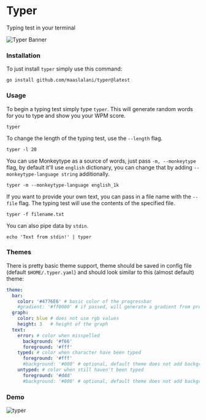 # Typer

Typing test in your terminal

![Typer Banner](../assets/banner.png)

### Installation

To just install `typer` simply use this command:
```
go install github.com/maaslalani/typer@latest
```

### Usage
To begin a typing test simply type `typer`. This will generate random words for you to type and show you your WPM score.
```
typer
```

To change the length of the typing test, use the `--length` flag.
```
typer -l 20
```

You can use Monkeytype as a source of words, just pass `-m, --monkeytype` flag,
by default it'll use `english` dictionary, you can change that by adding `--monkeytype-language string` additionally.
```
typer -m --monkeytype-language english_1k
```

If you want to provide your own text, you can pass in a file name with the `--file` flag. The typing test will use the contents of the specified file.
```
typer -f filename.txt
```

You can also pipe data by `stdin`.
```
echo 'Text from stdin!' | typer
```

### Themes

There is pretty basic theme support, theme should be saved in config file (default `$HOME/.typer.yaml`) and should look similar to this (almost default) theme:

```yaml
theme:
  bar:
    color: '#4776E6' # basic color of the progressbar
    #gradient: '#ff0000' # if passed, will generate a gradient from previous color to this one
  graph:
    color: blue # does not use rgb values
    height: 3   # height of the graph
  text:
    error: # color when misspelled
      background: '#f66'
      foreground: '#fff'
    typed: # color when character have been typed
      foreground: '#fff'
      #background: '#000' # optional, default theme does not add background
    untyped: # color when still haven't been typed
      foreground: '#ddd'
      #background: '#000' # optional, default theme does not add background

```

### Demo
![typer](../assets/typer.png?raw=true)
